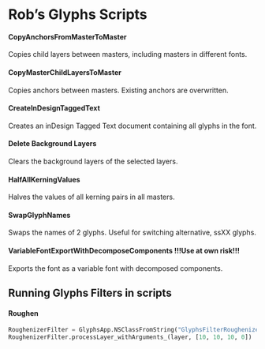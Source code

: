 # Rob’s Glyphs Scripts

#### CopyAnchorsFromMasterToMaster
Copies child layers between masters, including masters in different fonts.

#### CopyMasterChildLayersToMaster
Copies anchors between masters. Existing anchors are overwritten.

#### CreateInDesignTaggedText
Creates an inDesign Tagged Text document containing all glyphs in the font.

#### Delete Background Layers
Clears the background layers of the selected layers.

#### HalfAllKerningValues
Halves the values of all kerning pairs in all masters.

#### SwapGlyphNames
Swaps the names of 2 glyphs. Useful for switching alternative, ssXX glyphs.

#### VariableFontExportWithDecomposeComponents !!!Use at own risk!!!
Exports the font as a variable font with decomposed components.

## Running Glyphs Filters in scripts

#### Roughen

```py
RoughenizerFilter = GlyphsApp.NSClassFromString("GlyphsFilterRoughenizer").alloc().init()
RoughenizerFilter.processLayer_withArguments_(layer, [10, 10, 10, 0])
```
